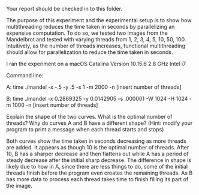 Your report should be checked in to this folder.

The purpose of this experiment and the experimental setup is to show how multithreading reduces the time taken in seconds by parallelizing an expensive computation. To do so, we tested two images from the Mandelbrot and tested with varying threads from 1, 2, 3, 4, 5, 10, 50, 100. Intuitively, as the number of threads increases, functional multithreading should allow for parallelization to reduce the time taken in seconds.

I ran the experiment on a macOS Catalina Version 10.15.6 2.8 GHz Intel i7

Command line:

A: time ./mandel -x -.5 -y .5 -s 1 -m 2000 -n [insert number of threads]

B: time ./mandel -x 0.2869325 -y 0.0142905 -s .000001 -W 1024 -H 1024 -m 1000 -n [insert number of threads]

Explain the shape of the two curves. What is the optimal number of threads? Why do curves A and B have a different shape? (Hint: modify your program to print a message when each thread starts and stops)

Both curves show the time taken in seconds decreasing as more threads are added. It appears as though 10 is the optimal number of threads. After 10, B has a sharper decrease and then flattens out while A has a period of steady decrease after the initial sharp decrease. The difference in shape is likely due to how in A, since there are less things to do, some of the initial threads finish before the program even creates the remaining threads. As B has more data to process each thread takes time to finish filling its part of the image.

